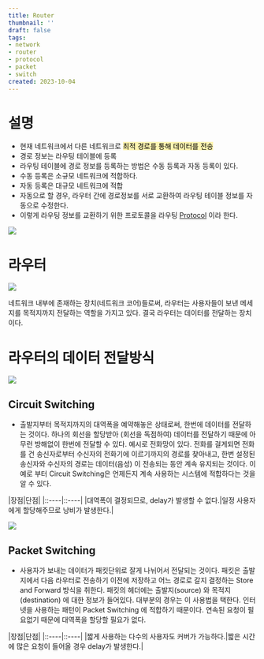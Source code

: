 ```yaml
---
title: Router
thumbnail: ''
draft: false
tags:
- network
- router
- protocol
- packet
- switch
created: 2023-10-04
---
```


# 설명

* 현재 네트워크에서 다른 네트워크로 <mark style='background-color: #fff5b1'> 최적 경로를 통해 데이터를 전송 </mark>
* 경로 정보는 라우팅 테이블에 등록
* 라우팅 테이블에 경로 정보를 등록하는 방법은 수동 등록과 자동 등록이 있다.
* 수동 등록은 소규모 네트워크에 적합하다.
* 자동 등록은 대규모 네트워크에 적합
* 자동으로 할 경우, 라우터 간에 경로정보를 서로 교환하여 라우팅 테이블 정보를 자동으로 수정한다.
* 이렇게 라우팅 정보를 교환하기 위한 프로토콜을 라우팅 [Protocol](Development/Network/Protocol.md) 이라 한다.

![](Pasted%20image%2020231004134322.png)

# 라우터

![](Pasted%20image%2020231004130119.png)

네트워크 내부에 존재하는 장치(네트워크 코어)들로써, 라우터는 사용자들이 보낸 메세지를 목적지까지 전달하는 역할을 가지고 있다. 결국 라우터는 데이터를 전달하는 장치이다.

# 라우터의 데이터 전달방식

![](Pasted%20image%2020231004130126.png)

## Circuit Switching

* 출발지부터 목적지까지의 대역폭을 예약해놓은 상태로써, 한번에 데이터를 전달하는 것이다. 하나의 회선을 할당받아 (회선을 독점하여) 데이터를 전달하기 때문에 아무런 방해없이 한번에 전달할 수 있다. 예시로 전화망이 있다. 전화를 걸게되면 전화를 건 송신자로부터 수신자의 전화기에 이르기까지의 경로를 찾아내고, 한번 설정된 송신자와 수신자의 경로는 데이터(음성) 이 전송되는 동안 계속 유지되는 것이다. 이 예로 부터 Circuit Switching은 언제든지 계속 사용하는 시스템에 적합하다는 것을 알 수 있다.

|장점|단점|
|::----|::----|
|대역폭이 결정되므로, delay가 발생할 수 없다.|일정 사용자에게 할당해주므로 낭비가 발생한다.|

![](Pasted%20image%2020231004130139.png)

## Packet Switching

* 사용자가 보내는 데이터가 패킷단위로 잘게 나뉘어서 전달되는 것이다. 패킷은 출발지에서 다음 라우터로 전송하기 이전에 저장하고 어느 경로로 갈지 결정하는 Store and Forward 방식을 취한다. 패킷의 헤더에는 출발지(source) 와 목적지(destination) 에 대한 정보가 들어있다. 대부분의 경우는 이 사용법을 택한다. 인터넷을 사용하는 패턴이 Packet Switching 에 적합하기 때문이다. 연속된 요청이 필요없기 때문에 대역폭을 할당할 필요가 없다.

|장점|단점|
|::----|::----|
|짧게 사용하는 다수의 사용자도 커버가 가능하다.|짧은 시간에 많은 요청이 들어올 경우 delay가 발생한다.|
